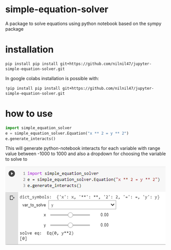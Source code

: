 # simple-equation-solver

A package to solve equations using python notebook based on the sympy package

# installation
```
pip install pip install git+https://github.com/nilnil47/jupyter-simple-equation-solver.git
```

In google colabs installation is possible with:
```
!pip install pip install git+https://github.com/nilnil47/jupyter-simple-equation-solver.git
```

# how to use
```python
import simple_equation_solver
e = simple_equation_solver.Equation("x ** 2 = y ** 2")
e.generate_interacts()
```

This will generate python-notebook interacts for each variable with range value between -1000 to 1000
and also a dropdown for choosing the variable to solve to

![](simple_equation_solver_demo.gif)  

